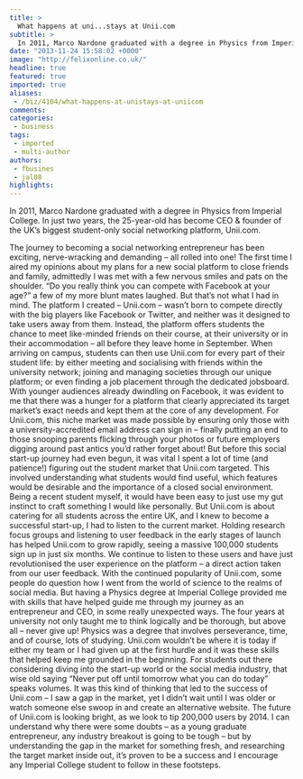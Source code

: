 ```yaml
---
title: >
  What happens at uni...stays at Unii.com
subtitle: >
  In 2011, Marco Nardone graduated with a degree in Physics from Imperial College. In just two years, the 25-year-old has become CEO & founder of the UK’s biggest student-only social networking platform, Unii.com.
date: "2013-11-24 15:58:02 +0000"
image: "http://felixonline.co.uk/"
headline: true
featured: true
imported: true
aliases:
 - /biz/4104/what-happens-at-unistays-at-uniicom
comments:
categories:
 - business
tags:
 - imported
 - multi-author
authors:
 - fbusines
 - jal08
highlights:
---
```


In 2011, Marco Nardone graduated with a degree in Physics from Imperial College. In just two years, the 25-year-old has become CEO & founder of the UK’s biggest student-only social networking platform, Unii.com.

 The journey to becoming a social networking entrepreneur has been exciting, nerve-wracking and demanding – all rolled into one! The first time I aired my opinions about my plans for a new social platform to close friends and family, admittedly I was met with a few nervous smiles and pats on the shoulder.
 “Do you really think you can compete with Facebook at your age?” a few of my more blunt mates laughed. But that’s not what I had in mind.
 The platform I created – Unii.com – wasn’t born to compete directly with the big players like Facebook or Twitter, and neither was it designed to take users away from them. Instead, the platform offers students the chance to meet like-minded friends on their course, at their university or in their accommodation – all before they leave home in September. When arriving on campus, students can then use Unii.com for every part of their student life: by either meeting and socialising with friends within the university network; joining and managing societies through our unique platform; or even finding a job placement through the dedicated jobsboard.
 With younger audiences already dwindling on Facebook, it was evident to me that there was a hunger for a platform that clearly appreciated its target market’s exact needs and kept them at the core of any development. For Unii.com, this niche market was made possible by ensuring only those with a university-accredited email address can sign in – finally putting an end to those snooping parents flicking through your photos or future employers digging around past antics you’d rather forget about!
 But before this social start-up journey had even begun, it was vital I spent a lot of time (and patience!) figuring out the student market that Unii.com targeted. This involved understanding what students would find useful, which features would be desirable and the importance of a closed social environment. Being a recent student myself, it would have been easy to just use my gut instinct to craft something I would like personally. But Unii.com is about catering for all students across the entire UK, and I knew to become a successful start-up, I had to listen to the current market.
 Holding research focus groups and listening to user feedback in the early stages of launch has helped Unii.com to grow rapidly, seeing a massive 100,000 students sign up in just six months. We continue to listen to these users and have just revolutionised the user experience on the platform – a direct action taken from our user feedback.
 With the continued popularity of Unii.com, some people do question how I went from the world of science to the realms of social media. But having a Physics degree at Imperial College provided me with skills that have helped guide me through my journey as an entrepreneur and CEO, in some really unexpected ways. The four years at university not only taught me to think logically and be thorough, but above all – never give up! Physics was a degree that involves perseverance, time, and of course, lots of studying. Unii.com wouldn’t be where it is today if either my team or I had given up at the first hurdle and it was these skills that helped keep me grounded in the beginning.
 For students out there considering diving into the start-up world or the social media industry, that wise old saying “Never put off until tomorrow what you can do today” speaks volumes. It was this kind of thinking that led to the success of Unii.com – I saw a gap in the market, yet I didn’t wait until I was older or watch someone else swoop in and create an alternative website.
 The future of Unii.com is looking bright, as we look to tip 200,000 users by 2014. I can understand why there were some doubts – as a young graduate entrepreneur, any industry breakout is going to be tough – but by understanding the gap in the market for something fresh, and researching the target market inside out, it’s proven to be a success and I encourage any Imperial College student to follow in these footsteps.
